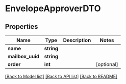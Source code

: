 # EnvelopeApproverDTO

## Properties
Name | Type | Description | Notes
------------ | ------------- | ------------- | -------------
**name** | **string** |  | 
**mailbox_uuid** | **string** |  | 
**order** | **int** |  | [optional] 

[[Back to Model list]](../../README.md#documentation-for-models) [[Back to API list]](../../README.md#documentation-for-api-endpoints) [[Back to README]](../../README.md)

